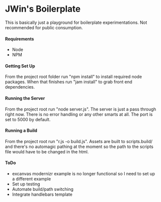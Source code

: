 JWin's Boilerplate
===================

This is basically just a playground for boilerplate experimentations. Not recommended for public consumption.

#### Requirements

* Node
* NPM

#### Getting Set Up

From the project root folder run "npm install" to install required node packages. When that finishes run "jam install" to grab front end dependencies.

#### Running the Server

From the project root run "node server.js". The server is just a pass through right now. There is no error handling or any other smarts at all. The port is set to 5000 by default.

#### Running a Build

From the project root run "r.js -o build.js". Assets are built to scripts.build/ and there's no automagic pathing at the moment so the path to the scripts file would have to be changed in the html.

#### ToDo

* excanvas modernizr example is no longer functional so I need to set up a different example
* Set up testing
* Automate build/path switching
* Integrate handlebars template